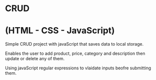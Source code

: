 # CRUD
# (HTML - CSS - JavaScript)
Simple CRUD project with javaScript that saves data to local storage. 

Enables the user to add product, price, category and description then update or delete any of them.

Using javaScript regular expressions to vlaidate inputs beofre submitting them.


